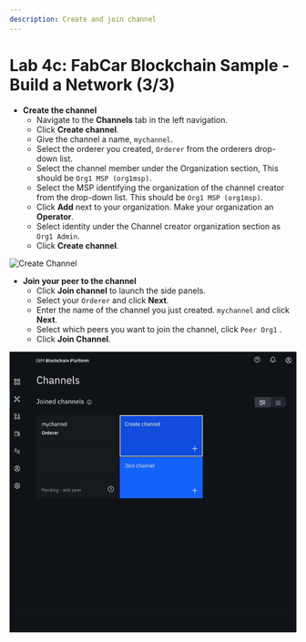 ```yaml
---
description: Create and join channel
---
```


# Lab 4c: FabCar Blockchain Sample - Build a Network \(3/3\)

* **Create the channel**
  * Navigate to the **Channels** tab in the left navigation.
  * Click **Create channel**.
  * Give the channel a name, `mychannel`.
  * Select the orderer you created, `Orderer` from the orderers drop-down list.
  * Select the channel member under the Organization section, This should be `Org1 MSP (org1msp)`.
  * Select the MSP identifying the organization of the channel creator from the drop-down list. This should be `Org1 MSP (org1msp)`.
  * Click **Add** next to your organization. Make your organization an **Operator**.
  * Select identity under the Channel creator organization section as `Org1 Admin`.
  * Click **Create channel**.

![Create Channel](../../.gitbook/assets/sc15.gif)

* **Join your peer to the channel**
  * Click **Join channel** to launch the side panels.
  * Select your `Orderer` and click **Next**.
  * Enter the name of the channel you just created. `mychannel` and click **Next**.
  * Select which peers you want to join the channel, click `Peer Org1` .
  * Click **Join Channel**.

![Join Channel](../../.gitbook/assets/sc16.gif)


